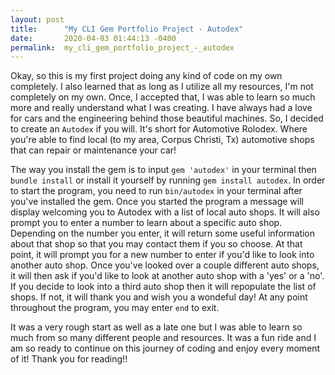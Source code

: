 ```yaml
---
layout: post
title:      "My CLI Gem Portfolio Project - Autodex"
date:       2020-04-03 01:44:13 -0400
permalink:  my_cli_gem_portfolio_project_-_autodex
---
```


Okay, so this is my first project doing any kind of code on my own completely. I also learned that as long as I utilize all my resources, I'm not completely on my own. Once, I accepted that, I was able to learn so much more and really understand what I was creating. I have always had a love for cars and the engineering behind those beautiful machines. So, I decided to create an `Autodex` if you will. It's short for Automotive Rolodex. Where you're able to find local (to my area, Corpus Christi, Tx) automotive shops that can repair or maintenance your car!

The way you install the gem is to input `gem 'autodex'` in your terminal then `bundle install` or install it yourself by running `gem install autodex`. In order to start the program, you need to run `bin/autodex` in your terminal after you've installed the gem. Once you started the program a message will display welcoming you to Autodex with a list of local auto shops. It will also prompt you to enter a number to learn about a specific auto shop. Depending on the number you enter, it will return some useful information about that shop so that you may contact them if you so choose. At that point, it will prompt you for a new number to enter if you'd like to look into another auto shop. Once you've looked over a couple different auto shops, it will then ask if you'd like to look at another auto shop with a 'yes' or a 'no'. If you decide to look into a third auto shop then it will repopulate the list of shops. If not, it will thank you and wish you a wondeful day! At any point throughout the program, you may enter `end` to exit. 

It was a very rough start as well as a late one but I was able to learn so much from so many different people and resources. It was a fun ride and I am so ready to continue on this journey of coding and enjoy every moment of it! Thank you for reading!!


